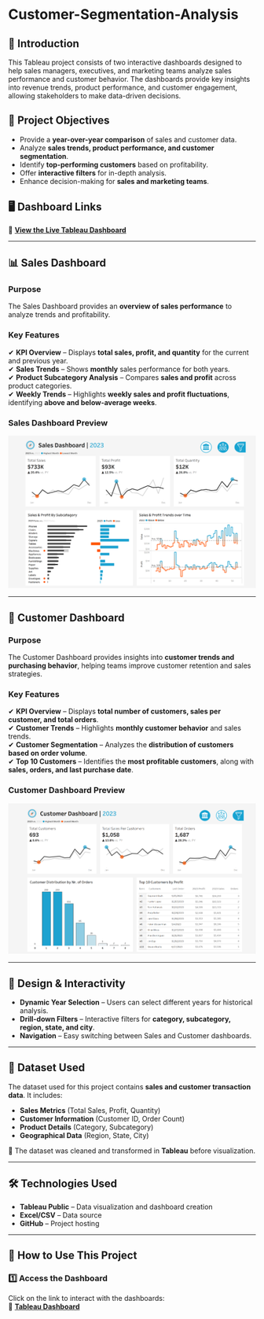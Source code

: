 # Customer-Segmentation-Analysis

## 📌 Introduction
This Tableau project consists of two interactive dashboards designed to help sales managers, executives, and marketing teams analyze sales performance and customer behavior. The dashboards provide key insights into revenue trends, product performance, and customer engagement, allowing stakeholders to make data-driven decisions.

## 🎯 Project Objectives
- Provide a **year-over-year comparison** of sales and customer data.
- Analyze **sales trends, product performance, and customer segmentation**.
- Identify **top-performing customers** based on profitability.
- Offer **interactive filters** for in-depth analysis.
- Enhance decision-making for **sales and marketing teams**.

## 🖥️ Dashboard Links
🔗 **[View the Live Tableau Dashboard](https://public.tableau.com/app/profile/sakshi.ahuja3466/viz/SalesCustomerDashboard_17414468898810/SalesDashboard?publish=yes)**  

---

## 📊 Sales Dashboard  
### **Purpose**
The Sales Dashboard provides an **overview of sales performance** to analyze trends and profitability.

### **Key Features**
✔ **KPI Overview** – Displays **total sales, profit, and quantity** for the current and previous year.  
✔ **Sales Trends** – Shows **monthly** sales performance for both years.  
✔ **Product Subcategory Analysis** – Compares **sales and profit** across product categories.  
✔ **Weekly Trends** – Highlights **weekly sales and profit fluctuations**, identifying **above and below-average weeks**.  

### **Sales Dashboard Preview**  
![Sales Dashboard](Sales%20Dashboard.png)

---

## 🛒 Customer Dashboard  
### **Purpose**
The Customer Dashboard provides insights into **customer trends and purchasing behavior**, helping teams improve customer retention and sales strategies.

### **Key Features**
✔ **KPI Overview** – Displays **total number of customers, sales per customer, and total orders**.  
✔ **Customer Trends** – Highlights **monthly customer behavior** and sales trends.  
✔ **Customer Segmentation** – Analyzes the **distribution of customers based on order volume**.  
✔ **Top 10 Customers** – Identifies the **most profitable customers**, along with **sales, orders, and last purchase date**.

### **Customer Dashboard Preview**  
![Customer Dashboard](Customer%20Dashboard.png)

---

## 🎨 Design & Interactivity
- **Dynamic Year Selection** – Users can select different years for historical analysis.  
- **Drill-down Filters** – Interactive filters for **category, subcategory, region, state, and city**.  
- **Navigation** – Easy switching between Sales and Customer dashboards.  

---

## 📂 Dataset Used
The dataset used for this project contains **sales and customer transaction data**. It includes:
- **Sales Metrics** (Total Sales, Profit, Quantity)
- **Customer Information** (Customer ID, Order Count)
- **Product Details** (Category, Subcategory)
- **Geographical Data** (Region, State, City)

📌 The dataset was cleaned and transformed in **Tableau** before visualization.

---

## 🛠️ Technologies Used
- **Tableau Public** – Data visualization and dashboard creation  
- **Excel/CSV** – Data source  
- **GitHub** – Project hosting  

---

## 🚀 How to Use This Project
### **1️⃣ Access the Dashboard**
Click on the link to interact with the dashboards:  
🔗 **[Tableau Dashboard](https://public.tableau.com/app/profile/sakshi.ahuja3466/viz/SalesCustomerDashboard_17414468898810/CustomerDashboard?publish=yes)**  


